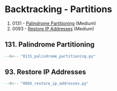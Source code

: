 # Backtracking - Partitions

1. 0131 - [Palindrome Partitioning](https://leetcode.com/problems/palindrome-partitioning/) (Medium)
2. 0093 - [Restore IP Addresses](https://leetcode.com/problems/restore-ip-addresses/) (Medium)

## 131. Palindrome Partitioning

```python
--8<-- "0131_palindrome_partitioning.py"
```

## 93. Restore IP Addresses

```python
--8<-- "0093_restore_ip_addresses.py"
```
